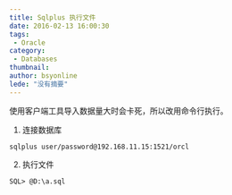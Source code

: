 ```yaml
---
title: Sqlplus 执行文件
date: 2016-02-13 16:00:30
tags:
 - Oracle
category: 
 - Databases
thumbnail: 
author: bsyonline
lede: "没有摘要"
---
```


使用客户端工具导入数据量大时会卡死，所以改用命令行执行。

1. 连接数据库
```
sqlplus user/password@192.168.11.15:1521/orcl
```
2. 执行文件
```
SQL> @D:\a.sql
```
